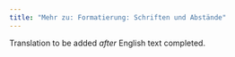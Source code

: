 ```yaml
---
title: "Mehr zu: Formatierung: Schriften und Abstände"
---
```

Translation to be added _after_ English text completed.
